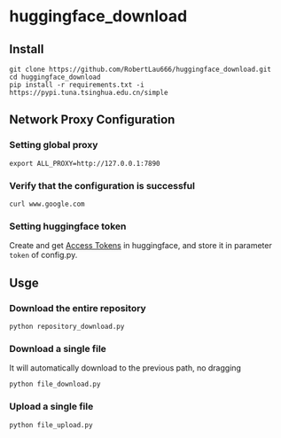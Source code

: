 # huggingface_download
## Install
```
git clone https://github.com/RobertLau666/huggingface_download.git
cd huggingface_download
pip install -r requirements.txt -i https://pypi.tuna.tsinghua.edu.cn/simple
```

## Network Proxy Configuration
### Setting global proxy
```
export ALL_PROXY=http://127.0.0.1:7890
```
### Verify that the configuration is successful
```
curl www.google.com
```
### Setting huggingface token
Create and get [Access Tokens](https://huggingface.co/settings/tokens) in huggingface, and store it in parameter ```token``` of config.py.
## Usge
### Download the entire repository
```
python repository_download.py
```
### Download a single file
It will automatically download to the previous path, no dragging
```
python file_download.py
```
### Upload a single file
```
python file_upload.py
```